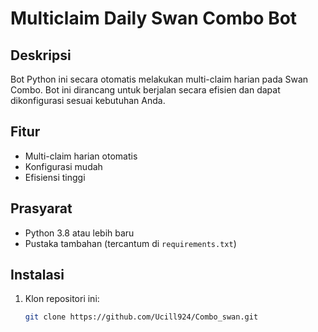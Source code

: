 # Multiclaim Daily Swan Combo Bot

## Deskripsi
Bot Python ini secara otomatis melakukan multi-claim harian pada Swan Combo. Bot ini dirancang untuk berjalan secara efisien dan dapat dikonfigurasi sesuai kebutuhan Anda.

## Fitur
- Multi-claim harian otomatis
- Konfigurasi mudah
- Efisiensi tinggi

## Prasyarat
- Python 3.8 atau lebih baru
- Pustaka tambahan (tercantum di `requirements.txt`)

## Instalasi
1. Klon repositori ini:
   ```sh
   git clone https://github.com/Ucill924/Combo_swan.git
